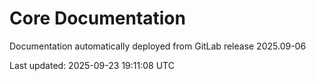 # Core Documentation

Documentation automatically deployed from GitLab release 2025.09-06

Last updated: 2025-09-23 19:11:08 UTC
